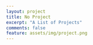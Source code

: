 ```yaml
---
layout: project
title: No Project
excerpt: "A List of Projects"
comments: false
feature: assets/img/project.png
---
```

